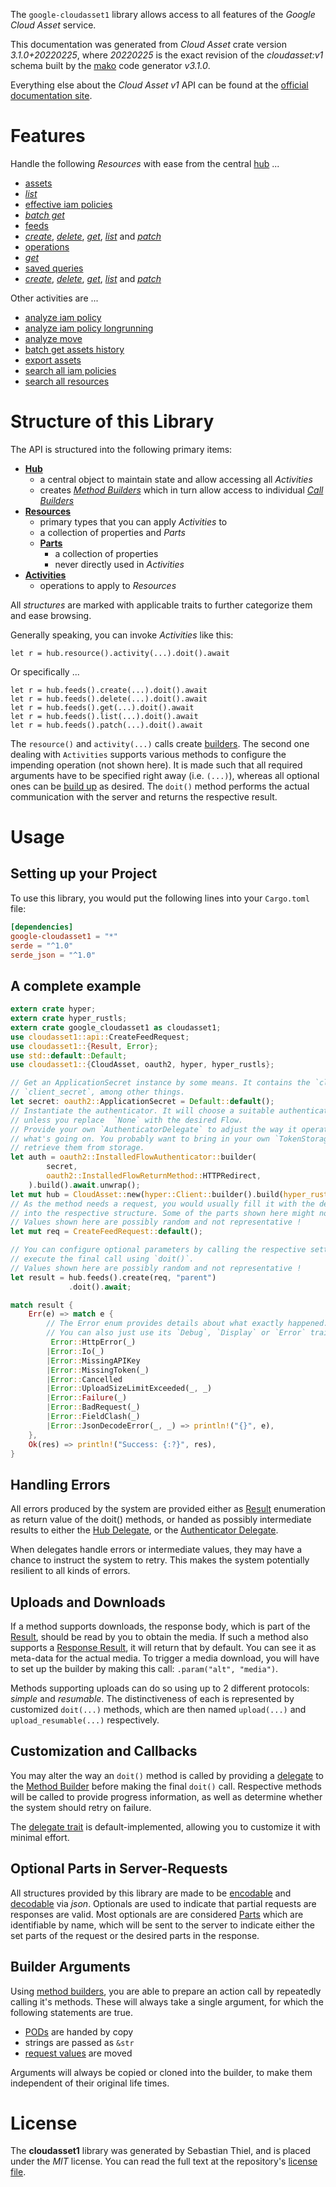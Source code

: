 <!---
DO NOT EDIT !
This file was generated automatically from 'src/mako/api/README.md.mako'
DO NOT EDIT !
-->
The `google-cloudasset1` library allows access to all features of the *Google Cloud Asset* service.

This documentation was generated from *Cloud Asset* crate version *3.1.0+20220225*, where *20220225* is the exact revision of the *cloudasset:v1* schema built by the [mako](http://www.makotemplates.org/) code generator *v3.1.0*.

Everything else about the *Cloud Asset* *v1* API can be found at the
[official documentation site](https://cloud.google.com/asset-inventory/docs/quickstart).
# Features

Handle the following *Resources* with ease from the central [hub](https://docs.rs/google-cloudasset1/3.1.0+20220225/google_cloudasset1/CloudAsset) ... 

* [assets](https://docs.rs/google-cloudasset1/3.1.0+20220225/google_cloudasset1/api::Asset)
 * [*list*](https://docs.rs/google-cloudasset1/3.1.0+20220225/google_cloudasset1/api::AssetListCall)
* [effective iam policies](https://docs.rs/google-cloudasset1/3.1.0+20220225/google_cloudasset1/api::EffectiveIamPolicy)
 * [*batch get*](https://docs.rs/google-cloudasset1/3.1.0+20220225/google_cloudasset1/api::EffectiveIamPolicyBatchGetCall)
* [feeds](https://docs.rs/google-cloudasset1/3.1.0+20220225/google_cloudasset1/api::Feed)
 * [*create*](https://docs.rs/google-cloudasset1/3.1.0+20220225/google_cloudasset1/api::FeedCreateCall), [*delete*](https://docs.rs/google-cloudasset1/3.1.0+20220225/google_cloudasset1/api::FeedDeleteCall), [*get*](https://docs.rs/google-cloudasset1/3.1.0+20220225/google_cloudasset1/api::FeedGetCall), [*list*](https://docs.rs/google-cloudasset1/3.1.0+20220225/google_cloudasset1/api::FeedListCall) and [*patch*](https://docs.rs/google-cloudasset1/3.1.0+20220225/google_cloudasset1/api::FeedPatchCall)
* [operations](https://docs.rs/google-cloudasset1/3.1.0+20220225/google_cloudasset1/api::Operation)
 * [*get*](https://docs.rs/google-cloudasset1/3.1.0+20220225/google_cloudasset1/api::OperationGetCall)
* [saved queries](https://docs.rs/google-cloudasset1/3.1.0+20220225/google_cloudasset1/api::SavedQuery)
 * [*create*](https://docs.rs/google-cloudasset1/3.1.0+20220225/google_cloudasset1/api::SavedQueryCreateCall), [*delete*](https://docs.rs/google-cloudasset1/3.1.0+20220225/google_cloudasset1/api::SavedQueryDeleteCall), [*get*](https://docs.rs/google-cloudasset1/3.1.0+20220225/google_cloudasset1/api::SavedQueryGetCall), [*list*](https://docs.rs/google-cloudasset1/3.1.0+20220225/google_cloudasset1/api::SavedQueryListCall) and [*patch*](https://docs.rs/google-cloudasset1/3.1.0+20220225/google_cloudasset1/api::SavedQueryPatchCall)

Other activities are ...

* [analyze iam policy](https://docs.rs/google-cloudasset1/3.1.0+20220225/google_cloudasset1/api::MethodAnalyzeIamPolicyCall)
* [analyze iam policy longrunning](https://docs.rs/google-cloudasset1/3.1.0+20220225/google_cloudasset1/api::MethodAnalyzeIamPolicyLongrunningCall)
* [analyze move](https://docs.rs/google-cloudasset1/3.1.0+20220225/google_cloudasset1/api::MethodAnalyzeMoveCall)
* [batch get assets history](https://docs.rs/google-cloudasset1/3.1.0+20220225/google_cloudasset1/api::MethodBatchGetAssetsHistoryCall)
* [export assets](https://docs.rs/google-cloudasset1/3.1.0+20220225/google_cloudasset1/api::MethodExportAssetCall)
* [search all iam policies](https://docs.rs/google-cloudasset1/3.1.0+20220225/google_cloudasset1/api::MethodSearchAllIamPolicyCall)
* [search all resources](https://docs.rs/google-cloudasset1/3.1.0+20220225/google_cloudasset1/api::MethodSearchAllResourceCall)



# Structure of this Library

The API is structured into the following primary items:

* **[Hub](https://docs.rs/google-cloudasset1/3.1.0+20220225/google_cloudasset1/CloudAsset)**
    * a central object to maintain state and allow accessing all *Activities*
    * creates [*Method Builders*](https://docs.rs/google-cloudasset1/3.1.0+20220225/google_cloudasset1/client::MethodsBuilder) which in turn
      allow access to individual [*Call Builders*](https://docs.rs/google-cloudasset1/3.1.0+20220225/google_cloudasset1/client::CallBuilder)
* **[Resources](https://docs.rs/google-cloudasset1/3.1.0+20220225/google_cloudasset1/client::Resource)**
    * primary types that you can apply *Activities* to
    * a collection of properties and *Parts*
    * **[Parts](https://docs.rs/google-cloudasset1/3.1.0+20220225/google_cloudasset1/client::Part)**
        * a collection of properties
        * never directly used in *Activities*
* **[Activities](https://docs.rs/google-cloudasset1/3.1.0+20220225/google_cloudasset1/client::CallBuilder)**
    * operations to apply to *Resources*

All *structures* are marked with applicable traits to further categorize them and ease browsing.

Generally speaking, you can invoke *Activities* like this:

```Rust,ignore
let r = hub.resource().activity(...).doit().await
```

Or specifically ...

```ignore
let r = hub.feeds().create(...).doit().await
let r = hub.feeds().delete(...).doit().await
let r = hub.feeds().get(...).doit().await
let r = hub.feeds().list(...).doit().await
let r = hub.feeds().patch(...).doit().await
```

The `resource()` and `activity(...)` calls create [builders][builder-pattern]. The second one dealing with `Activities` 
supports various methods to configure the impending operation (not shown here). It is made such that all required arguments have to be 
specified right away (i.e. `(...)`), whereas all optional ones can be [build up][builder-pattern] as desired.
The `doit()` method performs the actual communication with the server and returns the respective result.

# Usage

## Setting up your Project

To use this library, you would put the following lines into your `Cargo.toml` file:

```toml
[dependencies]
google-cloudasset1 = "*"
serde = "^1.0"
serde_json = "^1.0"
```

## A complete example

```Rust
extern crate hyper;
extern crate hyper_rustls;
extern crate google_cloudasset1 as cloudasset1;
use cloudasset1::api::CreateFeedRequest;
use cloudasset1::{Result, Error};
use std::default::Default;
use cloudasset1::{CloudAsset, oauth2, hyper, hyper_rustls};

// Get an ApplicationSecret instance by some means. It contains the `client_id` and 
// `client_secret`, among other things.
let secret: oauth2::ApplicationSecret = Default::default();
// Instantiate the authenticator. It will choose a suitable authentication flow for you, 
// unless you replace  `None` with the desired Flow.
// Provide your own `AuthenticatorDelegate` to adjust the way it operates and get feedback about 
// what's going on. You probably want to bring in your own `TokenStorage` to persist tokens and
// retrieve them from storage.
let auth = oauth2::InstalledFlowAuthenticator::builder(
        secret,
        oauth2::InstalledFlowReturnMethod::HTTPRedirect,
    ).build().await.unwrap();
let mut hub = CloudAsset::new(hyper::Client::builder().build(hyper_rustls::HttpsConnector::with_native_roots().https_or_http().enable_http1().enable_http2().build()), auth);
// As the method needs a request, you would usually fill it with the desired information
// into the respective structure. Some of the parts shown here might not be applicable !
// Values shown here are possibly random and not representative !
let mut req = CreateFeedRequest::default();

// You can configure optional parameters by calling the respective setters at will, and
// execute the final call using `doit()`.
// Values shown here are possibly random and not representative !
let result = hub.feeds().create(req, "parent")
             .doit().await;

match result {
    Err(e) => match e {
        // The Error enum provides details about what exactly happened.
        // You can also just use its `Debug`, `Display` or `Error` traits
         Error::HttpError(_)
        |Error::Io(_)
        |Error::MissingAPIKey
        |Error::MissingToken(_)
        |Error::Cancelled
        |Error::UploadSizeLimitExceeded(_, _)
        |Error::Failure(_)
        |Error::BadRequest(_)
        |Error::FieldClash(_)
        |Error::JsonDecodeError(_, _) => println!("{}", e),
    },
    Ok(res) => println!("Success: {:?}", res),
}

```
## Handling Errors

All errors produced by the system are provided either as [Result](https://docs.rs/google-cloudasset1/3.1.0+20220225/google_cloudasset1/client::Result) enumeration as return value of
the doit() methods, or handed as possibly intermediate results to either the 
[Hub Delegate](https://docs.rs/google-cloudasset1/3.1.0+20220225/google_cloudasset1/client::Delegate), or the [Authenticator Delegate](https://docs.rs/yup-oauth2/*/yup_oauth2/trait.AuthenticatorDelegate.html).

When delegates handle errors or intermediate values, they may have a chance to instruct the system to retry. This 
makes the system potentially resilient to all kinds of errors.

## Uploads and Downloads
If a method supports downloads, the response body, which is part of the [Result](https://docs.rs/google-cloudasset1/3.1.0+20220225/google_cloudasset1/client::Result), should be
read by you to obtain the media.
If such a method also supports a [Response Result](https://docs.rs/google-cloudasset1/3.1.0+20220225/google_cloudasset1/client::ResponseResult), it will return that by default.
You can see it as meta-data for the actual media. To trigger a media download, you will have to set up the builder by making
this call: `.param("alt", "media")`.

Methods supporting uploads can do so using up to 2 different protocols: 
*simple* and *resumable*. The distinctiveness of each is represented by customized 
`doit(...)` methods, which are then named `upload(...)` and `upload_resumable(...)` respectively.

## Customization and Callbacks

You may alter the way an `doit()` method is called by providing a [delegate](https://docs.rs/google-cloudasset1/3.1.0+20220225/google_cloudasset1/client::Delegate) to the 
[Method Builder](https://docs.rs/google-cloudasset1/3.1.0+20220225/google_cloudasset1/client::CallBuilder) before making the final `doit()` call. 
Respective methods will be called to provide progress information, as well as determine whether the system should 
retry on failure.

The [delegate trait](https://docs.rs/google-cloudasset1/3.1.0+20220225/google_cloudasset1/client::Delegate) is default-implemented, allowing you to customize it with minimal effort.

## Optional Parts in Server-Requests

All structures provided by this library are made to be [encodable](https://docs.rs/google-cloudasset1/3.1.0+20220225/google_cloudasset1/client::RequestValue) and 
[decodable](https://docs.rs/google-cloudasset1/3.1.0+20220225/google_cloudasset1/client::ResponseResult) via *json*. Optionals are used to indicate that partial requests are responses 
are valid.
Most optionals are are considered [Parts](https://docs.rs/google-cloudasset1/3.1.0+20220225/google_cloudasset1/client::Part) which are identifiable by name, which will be sent to 
the server to indicate either the set parts of the request or the desired parts in the response.

## Builder Arguments

Using [method builders](https://docs.rs/google-cloudasset1/3.1.0+20220225/google_cloudasset1/client::CallBuilder), you are able to prepare an action call by repeatedly calling it's methods.
These will always take a single argument, for which the following statements are true.

* [PODs][wiki-pod] are handed by copy
* strings are passed as `&str`
* [request values](https://docs.rs/google-cloudasset1/3.1.0+20220225/google_cloudasset1/client::RequestValue) are moved

Arguments will always be copied or cloned into the builder, to make them independent of their original life times.

[wiki-pod]: http://en.wikipedia.org/wiki/Plain_old_data_structure
[builder-pattern]: http://en.wikipedia.org/wiki/Builder_pattern
[google-go-api]: https://github.com/google/google-api-go-client

# License
The **cloudasset1** library was generated by Sebastian Thiel, and is placed 
under the *MIT* license.
You can read the full text at the repository's [license file][repo-license].

[repo-license]: https://github.com/Byron/google-apis-rsblob/main/LICENSE.md
